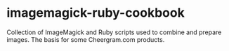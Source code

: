 imagemagick-ruby-cookbook
=========================

Collection of ImageMagick and Ruby scripts used to combine and prepare images. The basis for some Cheergram.com products.